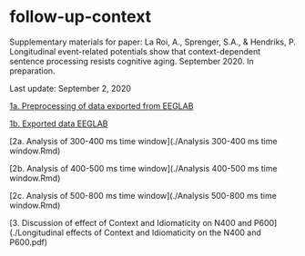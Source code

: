 # follow-up-context

Supplementary materials for paper: La Roi, A., Sprenger, S.A., & Hendriks, P. Longitudinal event-related potentials show that context-dependent sentence processing resists cognitive aging. September 2020. In preparation.

Last update: September 2, 2020

[1a. Preprocessing of data exported from EEGLAB](./WordOrderStudy_Preprocessing.Rmd)

[1b. Exported data EEGLAB](./Analysis_data_epochICA/)

[2a. Analysis of 300-400 ms time window](./Analysis 300-400 ms time window.Rmd)

[2b. Analysis of 400-500 ms time window](./Analysis 400-500 ms time window.Rmd)

[2c. Analysis of 500-800 ms time window](./Analysis 500-800 ms time window.Rmd)

[3. Discussion of effect of Context and Idiomaticity on N400 and P600](./Longitudinal effects of Context and Idiomaticity on the N400 and P600.pdf)

